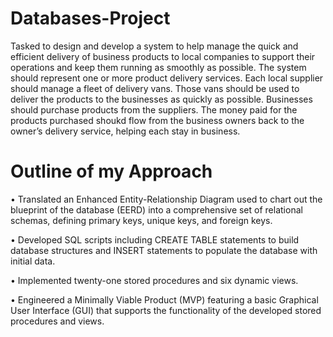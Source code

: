 # Databases-Project
Tasked to design and develop a system to help manage the quick and efficient delivery of business
products to local companies to support their operations and keep them running as smoothly as possible. The
system should represent one or more product delivery services. Each local supplier should manage a fleet of delivery
vans. Those vans should be used to deliver the products to the businesses as quickly as possible. Businesses should
purchase products from the suppliers. The money paid for the products purchased shoukd flow from the business
owners back to the owner’s delivery service, helping each stay in business.

# Outline of my Approach
• Translated an Enhanced Entity-Relationship Diagram used to chart out the blueprint of the database (EERD) into a comprehensive set of relational schemas,
defining primary keys, unique keys, and foreign keys.

• Developed SQL scripts including CREATE TABLE statements to build database structures and INSERT
statements to populate the database with initial data.

• Implemented twenty-one stored procedures and six dynamic views.

• Engineered a Minimally Viable Product (MVP) featuring a basic Graphical User Interface (GUI) that supports the
functionality of the developed stored procedures and views.
